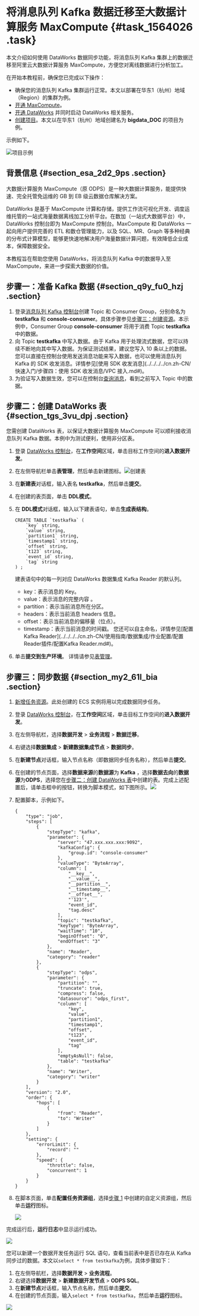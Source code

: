 # 将消息队列 Kafka 数据迁移至大数据计算服务 MaxCompute {#task_1564026 .task}

本文介绍如何使用 DataWorks 数据同步功能，将消息队列 Kafka 集群上的数据迁移至阿里云大数据计算服务 MaxCompute，方便您对离线数据进行分析加工。

在开始本教程前，确保您已完成以下操作：

-   确保您的消息队列 Kafka 集群运行正常。本文以部署在华东1（杭州）地域（Region）的集群为例。
-   [开通 MaxCompute](../../../../cn.zh-CN/准备工作/开通MaxCompute.md#)。
-   [开通 DataWorks](https://common-buy.aliyun.com/?spm=a2c4g.11186623.2.18.7977417dyTrwFG&commodityCode=dide_create_post#/buy) 并同时启动 DataWorks 相关服务。
-   [创建项目](../../../../cn.zh-CN/准备工作/创建项目.md#)。本文以在华东1（杭州）地域创建名为 **bigdata\_DOC** 的项目为例。

示例如下。

![项目示例](http://static-aliyun-doc.oss-cn-hangzhou.aliyuncs.com/assets/img/1240818/156646267454677_zh-CN.png)

## 背景信息 {#section_esa_2d2_9ps .section}

大数据计算服务 MaxCompute（原 ODPS）是一种大数据计算服务，能提供快速、完全托管免运维的 GB 到 EB 级云数据仓库解决方案。

DataWorks 是基于 MaxCompute 计算和存储，提供工作流可视化开发、调度运维托管的一站式海量数据离线加工分析平台。在数加（一站式大数据平台）中，DataWorks 控制台即为 MaxCompute 控制台。MaxCompute 和 DataWorks 一起向用户提供完善的 ETL 和数仓管理能力，以及 SQL、MR、Graph 等多种经典的分布式计算模型，能够更快速地解决用户海量数据计算问题，有效降低企业成本，保障数据安全。

本教程旨在帮助您使用 DataWorks，将消息队列 Kafka 中的数据导入至 MaxCompute，来进一步探索大数据的价值。

## 步骤一：准备 Kafka 数据 {#section_q9y_fu0_hzj .section}

1.  登录[消息队列 Kafka 控制台](http://kafka.console.aliyun.com/)创建 Topic 和 Consumer Group，分别命名为 **testkafka** 和 **console-consumer**。具体步骤参见[步骤三：创建资源](../../../../cn.zh-CN/快速入门/步骤三：创建资源.md#)。本示例中，Consumer Group **console-consumer** 将用于消费 Topic **testkafka** 中的数据。
2.  向 Topic **testkafka** 中写入数据。由于 Kafka 用于处理流式数据，您可以持续不断地向其中写入数据。为保证测试结果，建议您写入 10 条以上的数据。您可以直接在控制台使用发送消息功能来写入数据，也可以使用消息队列 Kafka 的 SDK 收发消息。详情参见[使用 SDK 收发消息](../../../../cn.zh-CN/快速入门/步骤四：使用 SDK 收发消息/VPC 接入.md#)。
3.  为验证写入数据生效，您可以在控制台[查询消息](../../../../cn.zh-CN/用户指南/控制台使用指南/查询消息.md#)，看到之前写入 Topic 中的数据。

## 步骤二：创建 DataWorks 表 {#section_tgs_3vu_dpj .section}

您需创建 DataWorks 表，以保证大数据计算服务 MaxCompute 可以顺利接收消息队列 Kafka 数据。本例中为测试便利，使用非分区表。

1.  登录 [DataWorks 控制台](https://workbench.data.aliyun.com/consolenew#/)，在**工作空间**区域，单击目标工作空间的**进入数据开发**。
2.  在左侧导航栏单击**表管理**，然后单击新建图标。![创建表](http://static-aliyun-doc.oss-cn-hangzhou.aliyuncs.com/assets/img/1240818/156646267454678_zh-CN.png)


3.  在**新建表**对话框，输入表名 **testkafka**，然后单击**提交**。
4.  在创建的表页面，单击 **DDL模式**。
5.  在 **DDL模式**对话框，输入以下建表语句，单击**生成表结构**。 

    ``` {#codeblock_42o_oar_v5l}
    CREATE TABLE `testkafka` (
        `key` string,
        `value` string,
        `partition1` string,
        `timestamp1` string,
        `offset` string,
        `t123` string,
        `event_id` string,
        `tag` string
    ) ;
    ```

    建表语句中的每一列对应 DataWorks 数据集成 Kafka Reader 的默认列。

    -   key：表示消息的 Key。
    -   value：表示消息的完整内容 。
    -   partition：表示当前消息所在分区。
    -   headers：表示当前消息 headers 信息。
    -   offset：表示当前消息的偏移量（位点）。
    -   timestamp：表示当前消息的时间戳。
    您还可以自主命名，详情参见[配置 Kafka Reader](../../../../cn.zh-CN/使用指南/数据集成/作业配置/配置Reader插件/配置Kafka Reader.md#)。

6.  单击**提交到生产环境**。 详情请参见[表管理](../../../../cn.zh-CN/使用指南/数据开发/表管理.md#)。

## 步骤三：同步数据 {#section_my2_61l_bia .section}

1.  [新增任务资源](../../../../cn.zh-CN/使用指南/数据集成/常见配置/新增任务资源.md#)。此处创建的 ECS 实例将用以完成数据同步任务。
2.  登录 [DataWorks 控制台](https://workbench.data.aliyun.com/consolenew#/)，在**工作空间**区域，单击目标工作空间的**进入数据开发**。
3.  在左侧导航栏，选择**数据开发** \> **业务流程** \> **数据迁移**。
4.  右键选择**数据集成** \> **新建数据集成节点** \> **数据同步**。
5.  在**新建节点**对话框，输入节点名称（即数据同步任务名称），然后单击**提交**。
6.  在创建的节点页面，选择**数据来源**的**数据源**为 **Kafka** ，选择**数据去向**的**数据源**为**ODPS**，选择您在[步骤二：创建 DataWorks 表](#section_tgs_3vu_dpj)中创建的表。完成上述配置后，请单击框中的按钮，转换为脚本模式，如下图所示。![](http://static-aliyun-doc.oss-cn-hangzhou.aliyuncs.com/assets/img/1240818/156646267454679_zh-CN.png)


7.  配置脚本，示例如下。 

    ``` {#codeblock_pr9_7qz_8f1}
    {
        "type": "job",
        "steps": [
            {
                "stepType": "kafka",
                "parameter": {
                    "server": "47.xxx.xxx.xxx:9092",
                    "kafkaConfig": {
                        "group.id": "console-consumer"
                    },
                    "valueType": "ByteArray",
                    "column": [
                        "__key__",
                        "__value__",
                        "__partition__",
                        "__timestamp__",
                        "__offset__",
                        "'123'",
                        "event_id",
                        "tag.desc"
                    ],
                    "topic": "testkafka",
                    "keyType": "ByteArray",
                    "waitTime": "10",
                    "beginOffset": "0",
                    "endOffset": "3"
                },
                "name": "Reader",
                "category": "reader"
            },
            {
                "stepType": "odps",
                "parameter": {
                    "partition": "",
                    "truncate": true,
                    "compress": false,
                    "datasource": "odps_first",
                    "column": [
                        "key",
                        "value",
                        "partition1",
                        "timestamp1",
                        "offset",
                        "t123",
                        "event_id",
                        "tag"
                    ],
                    "emptyAsNull": false,
                    "table": "testkafka"
                },
                "name": "Writer",
                "category": "writer"
            }
        ],
        "version": "2.0",
        "order": {
            "hops": [
                {
                    "from": "Reader",
                    "to": "Writer"
                }
            ]
        },
        "setting": {
            "errorLimit": {
                "record": ""
            },
            "speed": {
                "throttle": false,
                "concurrent": 1
            }
        }
    }
    ```

8.  在脚本页面，单击**配置任务资源组**，选择[步骤 1](#step_hxp_1vm_y46) 中创建的自定义资源组，然后单击**运行**图标。 

    ![](http://static-aliyun-doc.oss-cn-hangzhou.aliyuncs.com/assets/img/1240818/156646267454680_zh-CN.png)


完成运行后，**运行日志**中显示运行成功。

![](http://static-aliyun-doc.oss-cn-hangzhou.aliyuncs.com/assets/img/1240818/156646267454607_zh-CN.png)

您可以新建一个数据开发任务运行 SQL 语句，查看当前表中是否已存在从 Kafka 同步过的数据。本文以`select * from testkafka`为例，具体步骤如下：

1.  在左侧导航栏，选择**数据开发** \> **业务流程**。
2.  右键选择**数据开发** \> **新建数据开发节点** \> **ODPS SQL**。
3.  在**新建节点**对话框，输入节点名称，然后单击**提交**。
4.  在创建的节点页面，输入`select * from testkafka`，然后单击**运行**图标。

![](http://static-aliyun-doc.oss-cn-hangzhou.aliyuncs.com/assets/img/1240818/156646267554608_zh-CN.png)

